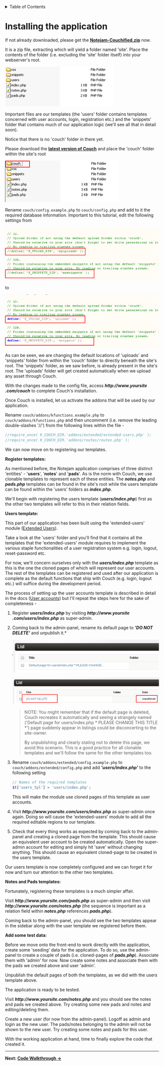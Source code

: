 <details><summary>Table of Contents</summary>

* [Intro](https://github.com/trendoman/Midware/tree/main/tutorials/Notejam-App/01-Intro.md#intro)
* [Installing the application](https://github.com/trendoman/Midware/tree/main/tutorials/Notejam-App/02-Installing-the-application.md#installing-the-application)
* [Code Walkthrough](https://github.com/trendoman/Midware/tree/main/tutorials/Notejam-App/03-Code-Walkthrough.md#code-walkthrough)
   * [Notes](https://github.com/trendoman/Midware/tree/main/tutorials/Notejam-App/04-Notes.md#notes)
   * [Routes](https://github.com/trendoman/Midware/tree/main/tutorials/Notejam-App/05-Routes.md#routes)
   * [Filters](https://github.com/trendoman/Midware/tree/main/tutorials/Notejam-App/06-Filters.md#filters)
   * [Controller](https://github.com/trendoman/Midware/tree/main/tutorials/Notejam-App/07-Controller.md#controller)
   * [Views](https://github.com/trendoman/Midware/tree/main/tutorials/Notejam-App/08-Views.md#views)
       1. [List view](./09-List-View.md#views--notes-list-view)
       2. [Page view](https://github.com/trendoman/Midware/tree/main/tutorials/Notejam-App/10-Page-View.md#views--notes-page-view)
       3. [Create view](https://github.com/trendoman/Midware/tree/main/tutorials/Notejam-App/11-Create-View.md#views--notes-create-view)
       4. [Create view (with pad)](https://github.com/trendoman/Midware/tree/main/tutorials/Notejam-App/12-Create-View-(with-Pad).md#views--notes-create-view-with-pad)
       5. [Edit view](https://github.com/trendoman/Midware/tree/main/tutorials/Notejam-App/14-Edit-View.md#views--notes-edit-view)
       6. [Delete view](https://github.com/trendoman/Midware/tree/main/tutorials/Notejam-App/15-Delete-View.md#views--notes-delete-view)
   * [Pads](https://github.com/trendoman/Midware/tree/main/tutorials/Notejam-App/16-Pads.md#pads)
   * [Users](https://github.com/trendoman/Midware/tree/main/tutorials/Notejam-App/17-Users.md#users)
* [Wrapping up..](https://github.com/trendoman/Midware/tree/main/tutorials/Notejam-App/18-Wrapping-up.md#wrapping-up)
</details>

# Installing the application

If not already downloaded, please get the [**Notejam-Couchified.zip**](Notejam-Couchified.zip) now.

It is a zip file, extracting which will yield a folder named 'site'. Place the contents of the folder (i.e. excluding the 'site' folder itself) into your webserver's root.

![](./img/files.png)

Important files are our templates (the 'users' folder contains templates concerned with user accounts, login, registration etc.) and the 'snippets' folder that contains much of our application logic (we'll see all that in detail soon).

Notice that there is no 'couch' folder in there yet.

Please download the [**latest version of Couch**](https://www.couchcms.com/products/) and place the 'couch' folder within the site's root

![](./img/files2.png)

Rename `couch/config.example.php` to `couch/config.php` and add to it the required database information. Important to this tutorial, edit the following settings from

![](./img/config.png)

to

![](./img/config2.png)

As can be seen, we are changing the default locations of 'uploads' and 'snippets' folder from within the 'couch' folder to directly beneath the site's root. The 'snippets' folder, as we saw before, is already present in the site's root. The 'uploads' folder will get created automatically when we upload any asset through Couch.

With the changes made to the config file, access ***http:​//www​.yoursite​.com/couch*** to complete Couch's installation.

Once Couch is installed, let us activate the addons that will be used by our application.

Rename `couch/addons/kfunctions.example.php` to `couch/addons/kfunctions.php` and then uncomment (i.e. remove the leading double-slashes '//') from the following lines within the file -

```php
//require_once( K_COUCH_DIR.'addons/extended/extended-users.php' );
//require_once( K_COUCH_DIR.'addons/routes/routes.php' );
```

We can now move on to registering our templates.

**Register templates:**

As mentioned before, the Notejam application comprises of three distinct 'entities' - '**users**', '**notes**' and '**pads**'. As is the norm with Couch, we use clonable templates to represent each of these entities. The ***notes.php*** and ***pads.php*** templates can be found in the site's root while the users template can be found within the 'users' folders as ***index.php***.

We'll begin with registering the users template (***users/index.php***) first as the other two templates will refer to this in their relation fields.

**Users template:**

This part of our application has been built using the 'extended-users' module ([Extended Users](https://github.com/trendoman/Midware/tree/main/concepts/Extended-Users#extended-users)).

Take a look at the 'users' folder and you'll find that it contains all the templates that the 'extended-users' module requires to implement the various staple functionalities of a user registration system e.g. login, logout, reset-password etc.

For now, we'll concern ourselves only with the ***users/index.php*** template as this is the one the cloned pages of which will represent our user accounts. The rest of the templates can be registered and used after our application is complete as the default functions that ship with Couch (e.g. login, logout etc.) will suffice during the development period.

The process of setting up the user accounts template is described in detail in the docs ([User accounts](https://github.com/trendoman/Midware/tree/main/concepts/Extended-Users#usersindexphp)) but I'll repeat the steps here for the sake of completeness -

1. Register ***users/index.php*** by visiting ***http:​//www​.yoursite​.com/users/index.php*** as super-admin.

2. Coming back to the admin-panel, rename its default page to ***'DO NOT DELETE'*** and unpublish it.\*

   ![](./img/do-not.png)

   ![](./img/do-not2.png)

   > NOTE: You might remember that if the default page is deleted, Couch recreates it automatically and seeing a strangely named ('Default page for users/index.php \* PLEASE CHANGE THIS TITLE \*') page suddenly appear in listings could be disconcerting to the site-owner.
   >
   > By unpublishing and clearly stating not to delete this page, we avoid this scenario. This is a good practice for all clonable templates and we'll follow the same for the other templates too.

3. Rename `couch/addons/extended/config.example.php` to `couch/addons/extended/config.php` and add ***'users/index.php'*** to the following setting

   ```php
   // Names of the required templates
   $t['users_tpl'] = 'users/index.php';
   ```

   This will make the module use cloned pages of this template as user accounts.

4. Visit ***http:​//www​.yoursite​.com/users/index.php*** as super-admin once again. Doing so will cause the 'extended-users' module to add all the required editable regions to our template.

5. Check that every thing works as expected by coming back to the admin-panel and creating a cloned page from the template. This should cause an equivalent user account to be created automatically. Open the super-admin account for editing and simply hit 'save' without changing anything. This should cause an equivalent cloned-page to be created in the users template.

Our users template is now completely configured and we can forget it for now and turn our attention to the other two templates.

**Notes and Pads templates:**

Fortunately, registering these templates is a much simpler affair.

Visit ***http:​//www​.yoursite​.com/pads.php*** as super-admin and then visit ***http:​//www​.yoursite​.com/notes.php*** (the sequence is important as a relation field within ***notes.php*** references ***pads.php***).

Coming back to the admin-panel, you should see the two templates appear in the sidebar along with the user template we registered before them.

**Add some test data:**

Before we move onto the front-end to work directly with the application, create some 'seeding' data for the application. To do so, use the admin-panel to create a couple of pads (i.e. cloned-pages of ***pads.php***). Associate them with 'admin' for now. Now create some notes and associate them with the pads we created above and user 'admin'.

Unpublish the default pages of both the templates, as we did with the users template above.

The application is ready to be tested.

Visit ***http:​//www​.yoursite​.com/notes.php*** and you should see the notes and pads we created above. Try creating some new pads and notes and editing/deleting them.

Create a new user (for now from the admin-panel). Logoff as admin and login as the new user. The pads/notes belonging to the admin will not be shown to the new user. Try creating some notes and pads for this user.

With the working application at hand, time to finally explore the code that created it.

---

**Next: [Code Walkthrough →](https://github.com/trendoman/Midware/tree/main/tutorials/Notejam-App/03-Code-Walkthrough.md#code-walkthrough)**

